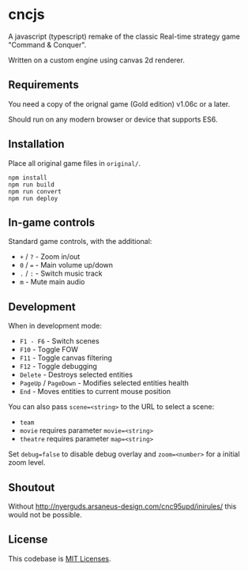 # cncjs

A javascript (typescript) remake of the classic Real-time strategy game "Command & Conquer".

Written on a custom engine using canvas 2d renderer.

## Requirements

You need a copy of the orignal game (Gold edition) v1.06c or a later.

Should run on any modern browser or device that supports ES6.

## Installation

Place all original game files in `original/`.

```
npm install
npm run build
npm run convert
npm run deploy
```

## In-game controls

Standard game controls, with the additional:

* `+` / `?` - Zoom in/out
* `0` / `=` - Main volume up/down
* `.` / `:` - Switch music track
* `m` - Mute main audio

## Development

When in development mode:

* `F1 - F6` - Switch scenes
* `F10` - Toggle FOW
* `F11` - Toggle canvas filtering
* `F12` - Toggle debugging
* `Delete` - Destroys selected entities
* `PageUp` / `PageDown` - Modifies selected entities health
* `End` - Moves entities to current mouse position

You can also pass `scene=<string>` to the URL to select a scene:

* `team`
* `movie` requires parameter `movie=<string>`
* `theatre` requires parameter `map=<string>`

Set `debug=false` to disable debug overlay and `zoom=<number>` for a initial zoom level.

## Shoutout

Without http://nyerguds.arsaneus-design.com/cnc95upd/inirules/ this would not be possible.

## License

This codebase is [MIT Licenses](LICENSE).
